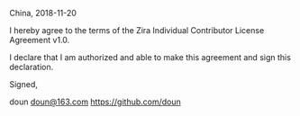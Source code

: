 China, 2018-11-20

I hereby agree to the terms of the Zira Individual Contributor License
Agreement v1.0.

I declare that I am authorized and able to make this agreement and sign this
declaration.

Signed,

doun doun@163.com https://github.com/doun
